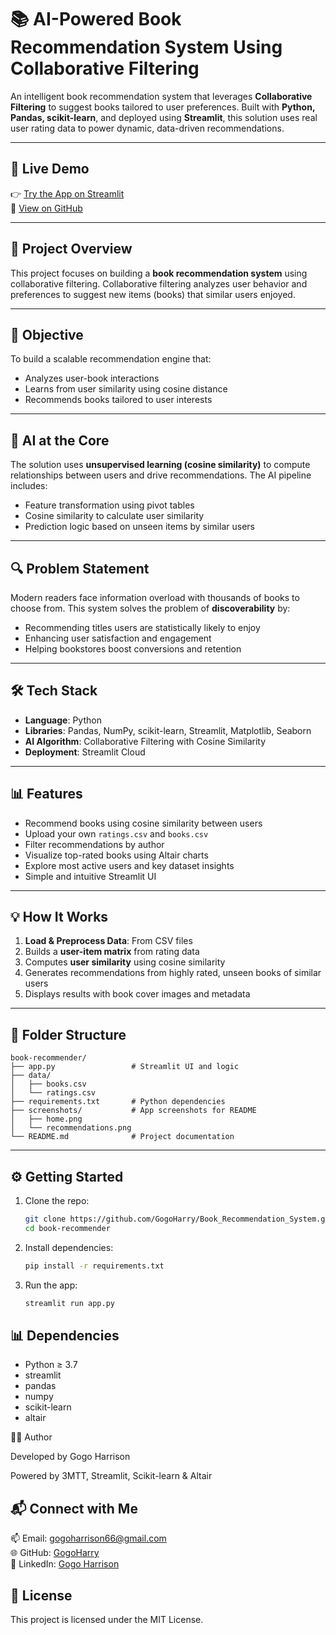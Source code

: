 # 📚 AI-Powered Book Recommendation System Using Collaborative Filtering

An intelligent book recommendation system that leverages **Collaborative Filtering** to suggest books tailored to user preferences. Built with **Python, Pandas, scikit-learn**, and deployed using **Streamlit**, this solution uses real user rating data to power dynamic, data-driven recommendations.

---
## 🚀 Live Demo

👉 [Try the App on Streamlit](https://gogoharry-8a8qjb75694amhhw6j5pb4.streamlit.app/)  
📂 [View on GitHub](https://github.com/GogoHarry/book-recommender)

---
## 📌 Project Overview

This project focuses on building a **book recommendation system** using collaborative filtering. Collaborative filtering analyzes user behavior and preferences to suggest new items (books) that similar users enjoyed.

---
## 🎯 Objective

To build a scalable recommendation engine that:
- Analyzes user-book interactions
- Learns from user similarity using cosine distance
- Recommends books tailored to user interests

---

## 🧠 AI at the Core

The solution uses **unsupervised learning (cosine similarity)** to compute relationships between users and drive recommendations. The AI pipeline includes:
- Feature transformation using pivot tables
- Cosine similarity to calculate user similarity
- Prediction logic based on unseen items by similar users

---

## 🔍 Problem Statement

Modern readers face information overload with thousands of books to choose from. This system solves the problem of **discoverability** by:
- Recommending titles users are statistically likely to enjoy
- Enhancing user satisfaction and engagement
- Helping bookstores boost conversions and retention

---
## 🛠️ Tech Stack

- **Language**: Python
- **Libraries**: Pandas, NumPy, scikit-learn, Streamlit, Matplotlib, Seaborn
- **AI Algorithm**: Collaborative Filtering with Cosine Similarity
- **Deployment**: Streamlit Cloud

---
## 📊 Features

- Recommend books using cosine similarity between users
- Upload your own `ratings.csv` and `books.csv`
- Filter recommendations by author
- Visualize top-rated books using Altair charts
- Explore most active users and key dataset insights
- Simple and intuitive Streamlit UI

---
## 💡 How It Works

1. **Load & Preprocess Data**: From CSV files
2. Builds a **user-item matrix** from rating data
3. Computes **user similarity** using cosine similarity
4. Generates recommendations from highly rated, unseen books of similar users
5. Displays results with book cover images and metadata

---
## 📂 Folder Structure

```plaintext
book-recommender/
├── app.py                 # Streamlit UI and logic
├── data/
│   ├── books.csv
│   └── ratings.csv
├── requirements.txt       # Python dependencies
├── screenshots/           # App screenshots for README
│   ├── home.png
│   └── recommendations.png
└── README.md              # Project documentation
```

---
## ⚙️ Getting Started
1. Clone the repo:
   ```bash
   git clone https://github.com/GogoHarry/Book_Recommendation_System.git
   cd book-recommender

2. Install dependencies:
   ```bash
   pip install -r requirements.txt

3. Run the app:
   ```bash
   streamlit run app.py

## 📊 Dependencies
- Python ≥ 3.7
- streamlit
- pandas
- numpy
- scikit-learn
- altair

👨‍💻 Author

Developed by Gogo Harrison

Powered by 3MTT, Streamlit, Scikit-learn & Altair

## 📬 Connect with Me

📫 Email: gogoharrison66@gmail.com  
🌐 GitHub: [GogoHarry](https://github.com/GogoHarry)  
🔗 LinkedIn: [Gogo Harrison](https://www.linkedin.com/in/gogo-harrison)

## 📜 License

This project is licensed under the MIT License.


